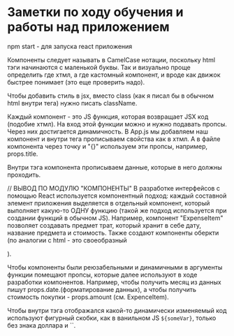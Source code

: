 # Заметки по ходу обучения и работы над приложением

npm start - для запуска react приложения

Компоненты следует называть в CamelCase нотации, поскольку html тэги начинаются с маленькой буквы.
Так и визуально проще определить где хтмл, а где кастомный компонент, и вроде как движок быстрее понимает (это еще проверить надо).

Чтобы добавить стиль в jsx, вместо class (как я писал бы в обычном html внутри тега) нужно писать className.

Каждый компонент - это JS функция, которая возвращает JSX код (подобие хтмл). На вход этой функции можно и нужно подавать пропсы. Через них достигается динамичность. В App.js мы добавляем наш компонент и внутри тега прописываем свойства как в хтмл. А в файле компонента через точку и "{}" используем эти пропсы, например, props.title.

Внутри тэга компонента прописываем данные, которые в него должны проходить.

// ВЫВОД ПО МОДУЛЮ "КОМПОНЕНТЫ"
В разработке интерфейсов с помощью React используется компонентный подход: каждый составной элемент приложения выделяется в отдельный компонент, который выполняет какую-то ОДНУ функцию (такой же подход используется при создании функций в обычном JS). Например, компонент "ExpenseItem" позволяет создавать предмет трат, который хранит в себе дату, название предмета и стоимость. Также создают компоненты оберкти (по аналогии с html - это своеобразный <div></div>).

Чтобы компоненты были реюзабельными и динамичными в аргументы функции помещают пропсы, которые далее используют в ходе разработки компонентов. Например, чтобы получить месяц из данных пишут props.date.(форматирование данных), а чтобы получить стоимость покупки - props.amount (см. ExpenceItem).

Чтобы внутри тэга отображался какой-то динамически изменяемый код используют фигурный скобки, как в ванильном JS `${someVar}`, только без знака доллара и ``.
